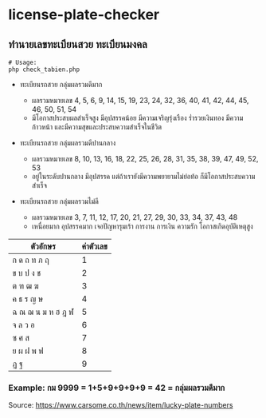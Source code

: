 # license-plate-checker

## ทำนายเลขทะเบียนสวย ทะเบียนมงคล

```
# Usage:
php check_tabien.php 
```

- ทะเบียนรถสวย กลุ่มผลรวมดีมาก	
    - ผลรวมหมายเลข 
    4, 5, 6, 9, 14, 15, 19, 23, 24, 32, 36, 40, 41, 42, 44, 45, 46, 50, 51, 54	
    - มีโอกาสประสบผลสำเร็จสูง มีอุปสรรคน้อย มีความเจริญรุ่งเรือง ร่ำรวยเงินทอง มีความก้าวหน้า และมีความสุขและประสบความสำเร็จในชีวิต 

- ทะเบียนรถสวย กลุ่มผลรวมดีปานกลาง 
    - ผลรวมหมายเลข 
    8, 10, 13, 16, 18, 22, 25, 26, 28, 31, 35, 38, 39, 47, 49, 52, 53	
    - อยู่ในระดับปานกลาง มีอุปสรรค แต่ถ้าเรายังมีความพยายามไม่ย่อท้อ ก็มีโอกาสประสบความสำเร็จ 

- ทะเบียนรถสวย กลุ่มผลรวมไม่ดี	
    - ผลรวมหมายเลข 
    3, 7, 11, 12, 17, 20, 21, 27, 29, 30, 33, 34, 37, 43, 48 
    - เหนื่อยมาก อุปสรรคมาก เจอปัญหารุมเร้า การงาน การเงิน ความรัก โอกาสเกิดอุบัติเหตุสูง 

ตัวอักษร | ค่าตัวเลข
------------ | ------------
ก ด ถ ท ภ ฤ	        | 1 
ข บ ป ง ช	        | 2 
ต ฑ ฒ ฆ	            | 3 
ค ธ ร ญ ษ	        | 4 
ฉ ณ ฌ น ม ห ฮ ฎ ฬ 	| 5 
จ ล ว อ 	        | 6 
ซ ศ ส 	            | 7 
ย ผ ฝ พ ฟ	        | 8 
ฏ ฐ	                | 9 

### Example: กม 9999 = 1+5+9+9+9+9 = 42 = กลุ่มผลรวมดีมาก

Source: https://www.carsome.co.th/news/item/lucky-plate-numbers